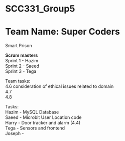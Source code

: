 # SCC331_Group5
# Team Name: Super Coders
Smart Prison

**Scrum masters**\
Sprint 1 - Hazim\
Sprint 2 - Saeed\
Sprint 3 - Tega

Team tasks:\
4.6  consideration of ethical issues related to domain\
4.7\
4.8

Tasks:\
Hazim -  MySQL Database\
Saeed - Microbit User Location code\
Harry - Door tracker and alarm (4.4)\
Tega - Sensors and frontend\
Joseph -
